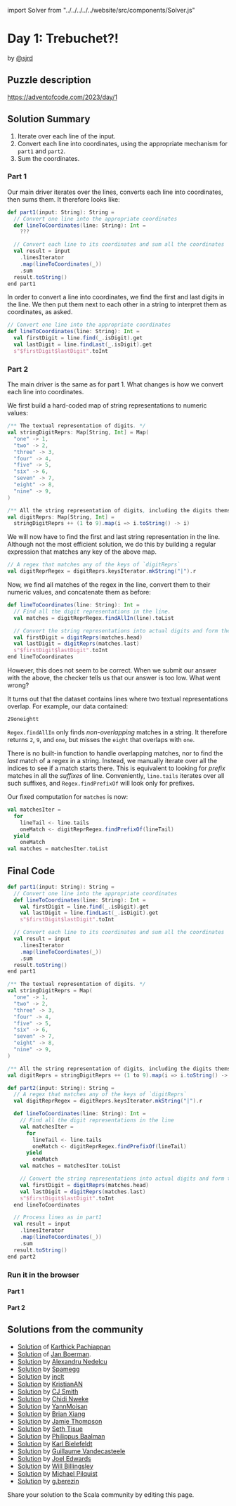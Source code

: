 import Solver from "../../../../../website/src/components/Solver.js"

# Day 1: Trebuchet?!

by [@sjrd](https://github.com/sjrd)

## Puzzle description

https://adventofcode.com/2023/day/1

## Solution Summary

1. Iterate over each line of the input.
2. Convert each line into coordinates, using the appropriate mechanism for `part1` and `part2`.
3. Sum the coordinates.

### Part 1

Our main driver iterates over the lines, converts each line into coordinates, then sums them.
It therefore looks like:

```scala
def part1(input: String): String =
  // Convert one line into the appropriate coordinates
  def lineToCoordinates(line: String): Int =
    ???

  // Convert each line to its coordinates and sum all the coordinates
  val result = input
    .linesIterator
    .map(lineToCoordinates(_))
    .sum
  result.toString()
end part1
```

In order to convert a line into coordinates, we find the first and last digits in the line.
We then put them next to each other in a string to interpret them as coordinates, as asked.

```scala
// Convert one line into the appropriate coordinates
def lineToCoordinates(line: String): Int =
  val firstDigit = line.find(_.isDigit).get
  val lastDigit = line.findLast(_.isDigit).get
  s"$firstDigit$lastDigit".toInt
```

### Part 2

The main driver is the same as for part 1.
What changes is how we convert each line into coordinates.

We first build a hard-coded map of string representations to numeric values:

```scala
/** The textual representation of digits. */
val stringDigitReprs: Map[String, Int] = Map(
  "one" -> 1,
  "two" -> 2,
  "three" -> 3,
  "four" -> 4,
  "five" -> 5,
  "six" -> 6,
  "seven" -> 7,
  "eight" -> 8,
  "nine" -> 9,
)

/** All the string representation of digits, including the digits themselves. */
val digitReprs: Map[String, Int] =
  stringDigitReprs ++ (1 to 9).map(i => i.toString() -> i)
```

We will now have to find the first and last string representation in the line.
Although not the most efficient solution, we do this by building a regular expression that matches any key of the above map.

```scala
// A regex that matches any of the keys of `digitReprs`
val digitReprRegex = digitReprs.keysIterator.mkString("|").r
```

Now, we find all matches of the regex in the line, convert them to their numeric values, and concatenate them as before:

```scala
def lineToCoordinates(line: String): Int =
  // Find all the digit representations in the line.
  val matches = digitReprRegex.findAllIn(line).toList

  // Convert the string representations into actual digits and form the result
  val firstDigit = digitReprs(matches.head)
  val lastDigit = digitReprs(matches.last)
  s"$firstDigit$lastDigit".toInt
end lineToCoordinates
```

However, this does not seem to be correct.
When we submit our answer with the above, the checker tells us that our answer is too low.
What went wrong?

It turns out that the dataset contains lines where two textual representations overlap.
For example, our data contained:

```
29oneightt
```

`Regex.findAllIn` only finds *non-overlapping* matches in a string.
It therefore returns `2`, `9`, and `one`, but misses the `eight` that overlaps with `one`.

There is no built-in function to handle overlapping matches, nor to find the *last* match of a regex in a string.
Instead, we manually iterate over all the indices to see if a match starts there.
This is equivalent to looking for *prefix* matches in all the *suffixes* of line.
Conveniently, `line.tails` iterates over all such suffixes, and `Regex.findPrefixOf` will look only for prefixes.

Our fixed computation for `matches` is now:

```scala
val matchesIter =
  for
    lineTail <- line.tails
    oneMatch <- digitReprRegex.findPrefixOf(lineTail)
  yield
    oneMatch
val matches = matchesIter.toList
```

## Final Code

```scala
def part1(input: String): String =
  // Convert one line into the appropriate coordinates
  def lineToCoordinates(line: String): Int =
    val firstDigit = line.find(_.isDigit).get
    val lastDigit = line.findLast(_.isDigit).get
    s"$firstDigit$lastDigit".toInt

  // Convert each line to its coordinates and sum all the coordinates
  val result = input
    .linesIterator
    .map(lineToCoordinates(_))
    .sum
  result.toString()
end part1

/** The textual representation of digits. */
val stringDigitReprs = Map(
  "one" -> 1,
  "two" -> 2,
  "three" -> 3,
  "four" -> 4,
  "five" -> 5,
  "six" -> 6,
  "seven" -> 7,
  "eight" -> 8,
  "nine" -> 9,
)

/** All the string representation of digits, including the digits themselves. */
val digitReprs = stringDigitReprs ++ (1 to 9).map(i => i.toString() -> i)

def part2(input: String): String =
  // A regex that matches any of the keys of `digitReprs`
  val digitReprRegex = digitReprs.keysIterator.mkString("|").r

  def lineToCoordinates(line: String): Int =
    // Find all the digit representations in the line
    val matchesIter =
      for
        lineTail <- line.tails
        oneMatch <- digitReprRegex.findPrefixOf(lineTail)
      yield
        oneMatch
    val matches = matchesIter.toList

    // Convert the string representations into actual digits and form the result
    val firstDigit = digitReprs(matches.head)
    val lastDigit = digitReprs(matches.last)
    s"$firstDigit$lastDigit".toInt
  end lineToCoordinates

  // Process lines as in part1
  val result = input
    .linesIterator
    .map(lineToCoordinates(_))
    .sum
  result.toString()
end part2
```

### Run it in the browser

#### Part 1

<Solver puzzle="day01-part1" year="2023"/>

#### Part 2

<Solver puzzle="day01-part2" year="2023"/>

## Solutions from the community


- [Solution](https://github.com/pkarthick/AdventOfCode/blob/master/2023/scala/src/main/scala/day01.scala) of [Karthick Pachiappan](https://github.com/pkarthick)
- [Solution](https://github.com/Jannyboy11/AdventOfCode2023/blob/master/src/main/scala/day01/Day01.scala) of [Jan Boerman](https://twitter.com/JanBoerman95).
- [Solution](https://github.com/alexandru/advent-of-code/blob/main/scala3/2023/src/main/scala/day1.scala) by [Alexandru Nedelcu](https://github.com/alexandru/)
- [Solution](https://github.com/spamegg1/advent-of-code-2023-scala/blob/solutions/01.worksheet.sc#L65) by [Spamegg](https://github.com/spamegg1/)
- [Solution](https://github.com/jnclt/adventofcode2023/tree/main/day01) by [jnclt](https://github.com/jnclt)
- [Solution](https://github.com/KristianAN/AoC2023/blob/main/scala/src/Day1.scala) by [KristianAN](https://github.com/KristianAN)
- [Solution](https://gist.github.com/CJSmith-0141/a84b3d213bdd8ed7c256561132d19b8d) by [CJ Smith](https://github.com/CJSmith-0141)
- [Solution](https://github.com/ChidiRnweke/AOC23/blob/main/src/main/scala/day1.scala) by [Chidi Nweke](https://github.com/ChidiRnweke)
- [Solution](https://github.com/YannMoisan/advent-of-code/blob/master/2023/src/main/scala/Day1.scala) by [YannMoisan](https://github.com/YannMoisan)
- [Solution](https://github.com/bxiang/advent-of-code-2023/blob/main/src/main/scala/com/aoc/day1/Solution.scala) by [Brian Xiang](https://github.com/bxiang)
- [Solution](https://github.com/bishabosha/advent-of-code-2023/blob/main/2023-day01.scala) by [Jamie Thompson](https://github.com/bishabosha)
- [Solution](https://github.com/SethTisue/adventofcode/blob/main/2023/src/test/scala/Day01.scala) by [Seth Tisue](https://github.com/SethTisue)
- [Solution](https://github.com/Philippus/adventofcode/tree/main/src/main/scala/adventofcode2023/day1/Day1.scala) by [Philippus Baalman](https://github.com/philippus)
- [Solution](https://github.com/kbielefe/advent-of-code/blob/edf8e706229a5f3785291824f26778de8a583c35/2023/src/main/scala/1.scala) by [Karl Bielefeldt](https://github.com/kbielefe)
- [Solution](https://github.com/guycastle/advent_of_code_2023/blob/main/src/main/scala/days/day01/DayOne.scala) by [Guillaume Vandecasteele](https://github.com/guycastle)
- [Solution](https://github.com/joeledwards/advent-of-code/blob/master/2023/src/main/scala/com/buzuli/advent/days/day1.scala) by [Joel Edwards](https://github.com/joeledwards)
- [Solution](https://github.com/wbillingsley/advent-of-code-2023-scala/blob/star2/solver.scala) by [Will Billingsley](https://github.com/wbillingsley)
- [Solution](https://github.com/mpilquist/aoc/blob/main/2023/day1.sc) by [Michael Pilquist](https://github.com/mpilquist)
- [Solution](https://github.com/GrigoriiBerezin/advent_code_2023/tree/master/task01/src/main/scala) by [g.berezin](https://github.com/GrigoriiBerezin)

Share your solution to the Scala community by editing this page.
